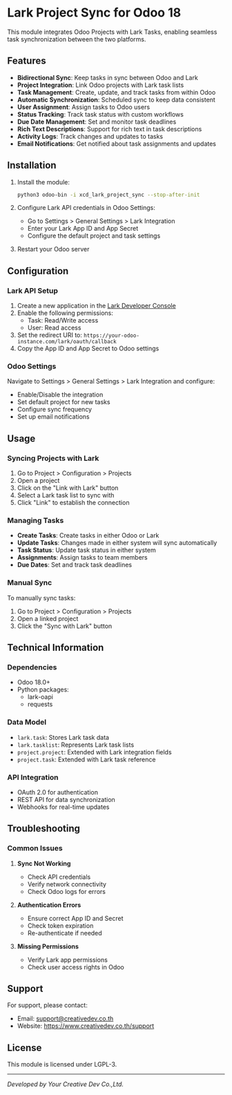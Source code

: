 # Lark Project Sync for Odoo 18

This module integrates Odoo Projects with Lark Tasks, enabling seamless task synchronization between the two platforms.

## Features

- **Bidirectional Sync**: Keep tasks in sync between Odoo and Lark
- **Project Integration**: Link Odoo projects with Lark task lists
- **Task Management**: Create, update, and track tasks from within Odoo
- **Automatic Synchronization**: Scheduled sync to keep data consistent
- **User Assignment**: Assign tasks to Odoo users
- **Status Tracking**: Track task status with custom workflows
- **Due Date Management**: Set and monitor task deadlines
- **Rich Text Descriptions**: Support for rich text in task descriptions
- **Activity Logs**: Track changes and updates to tasks
- **Email Notifications**: Get notified about task assignments and updates

## Installation

1. Install the module:
   ```bash
   python3 odoo-bin -i xcd_lark_project_sync --stop-after-init
   ```

2. Configure Lark API credentials in Odoo Settings:
   - Go to Settings > General Settings > Lark Integration
   - Enter your Lark App ID and App Secret
   - Configure the default project and task settings

3. Restart your Odoo server

## Configuration

### Lark API Setup
1. Create a new application in the [Lark Developer Console](https://open.larksuite.com/)
2. Enable the following permissions:
   - Task: Read/Write access
   - User: Read access
3. Set the redirect URI to: `https://your-odoo-instance.com/lark/oauth/callback`
4. Copy the App ID and App Secret to Odoo settings

### Odoo Settings
Navigate to Settings > General Settings > Lark Integration and configure:
- Enable/Disable the integration
- Set default project for new tasks
- Configure sync frequency
- Set up email notifications

## Usage

### Syncing Projects with Lark
1. Go to Project > Configuration > Projects
2. Open a project
3. Click on the "Link with Lark" button
4. Select a Lark task list to sync with
5. Click "Link" to establish the connection

### Managing Tasks
- **Create Tasks**: Create tasks in either Odoo or Lark
- **Update Tasks**: Changes made in either system will sync automatically
- **Task Status**: Update task status in either system
- **Assignments**: Assign tasks to team members
- **Due Dates**: Set and track task deadlines

### Manual Sync
To manually sync tasks:
1. Go to Project > Configuration > Projects
2. Open a linked project
3. Click the "Sync with Lark" button

## Technical Information

### Dependencies
- Odoo 18.0+
- Python packages:
  - lark-oapi
  - requests

### Data Model
- `lark.task`: Stores Lark task data
- `lark.tasklist`: Represents Lark task lists
- `project.project`: Extended with Lark integration fields
- `project.task`: Extended with Lark task reference

### API Integration
- OAuth 2.0 for authentication
- REST API for data synchronization
- Webhooks for real-time updates

## Troubleshooting

### Common Issues
1. **Sync Not Working**
   - Check API credentials
   - Verify network connectivity
   - Check Odoo logs for errors

2. **Authentication Errors**
   - Ensure correct App ID and Secret
   - Check token expiration
   - Re-authenticate if needed

3. **Missing Permissions**
   - Verify Lark app permissions
   - Check user access rights in Odoo

## Support

For support, please contact:
- Email: support@creativedev.co.th
- Website: https://www.creativedev.co.th/support

## License

This module is licensed under LGPL-3.

---
*Developed by Your Creative Dev Co.,Ltd.*
